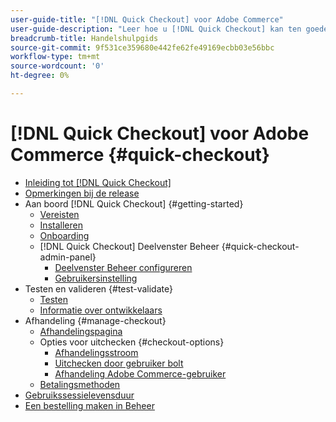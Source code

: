 ```yaml
---
user-guide-title: "[!DNL Quick Checkout] voor Adobe Commerce"
user-guide-description: "Leer hoe u [!DNL Quick Checkout] kan ten goede komen aan uw Adobe Commerce-exemplaar en hoe u de extensie met succes aan boord kunt nemen en kunt instellen."
breadcrumb-title: Handelshulpgids
source-git-commit: 9f531ce359680e442fe62fe49169ecbb03e56bbc
workflow-type: tm+mt
source-wordcount: '0'
ht-degree: 0%

---
```



# [!DNL Quick Checkout] voor Adobe Commerce {#quick-checkout}

- [Inleiding tot [!DNL Quick Checkout]](overview.md)
- [Opmerkingen bij de release](release-notes.md)
- Aan boord [!DNL Quick Checkout] {#getting-started}
   - [Vereisten](prerequisites.md)
   - [Installeren](install.md)
   - [Onboarding](onboarding.md)
   - [!DNL Quick Checkout] Deelvenster Beheer {#quick-checkout-admin-panel}
      - [Deelvenster Beheer configureren](admin-panel.md)
      - [Gebruikersinstelling](user-roles-setup.md)
- Testen en valideren {#test-validate}
   - [Testen](testing.md)
   - [Informatie over ontwikkelaars](developer.md)
- Afhandeling {#manage-checkout}
   - [Afhandelingspagina](checkout-page.md)
   - Opties voor uitchecken {#checkout-options}
      - [Afhandelingsstroom](checkout-flow.md)
      - [Uitchecken door gebruiker bolt](checkout-bolt.md)
      - [Afhandeling Adobe Commerce-gebruiker](checkout-adobe-commerce.md)
   - [Betalingsmethoden](payment-methods.md)
- [Gebruikssessielevensduur](user-session-lifetime.md)
- [Een bestelling maken in Beheer](create-order-admin.md)

